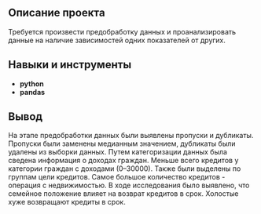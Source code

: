 ## Описание проекта

Требуется произвести предобработку данных и проанализировать данные на наличие зависимостей одних показателей от других.



## Навыки и инструменты

- **python**
- **pandas**

## Вывод

На этапе предобработки данных были выявлены пропуски и дубликаты. Пропуски были заменены медианным значением, дубликаты были удалены из выборки данных. Путем категоризации данных была сведена информация о доходах граждан. Меньше всего кредитов у категории граждан с доходами (0–30000). Также были выделены по группам цели кредитов. Самое большое количество кредитов - операция с недвижимостью. В ходе исследования было выявлено, что семейное положение влияет на возврат кредитов в срок. Холостые хуже возвращают кредиты в срок.
